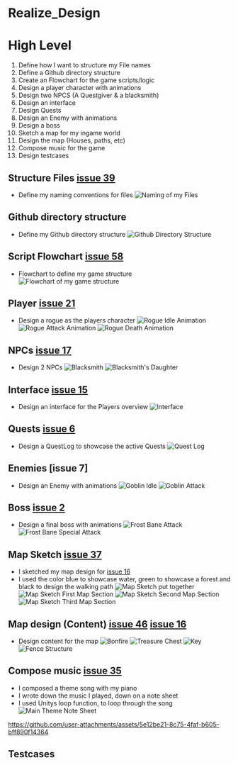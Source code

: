 # Realize_Design

# High Level
1. Define how I want to structure my File names
2. Define a Github directory structure
3. Create an Flowchart for the game scripts/logic
4. Design a player character with animations
5. Design two NPCS (A Questgiver & a blacksmith)
6. Design an interface
7. Design Quests
8. Design an Enemy with animations
9. Design a boss
10. Sketch a map for my ingame world
11. Design the map (Houses, paths, etc)
12. Compose music for the game
13. Design testcases

## Structure Files [issue 39]
* Define my naming conventions for files
![Naming of my Files][namingFiles]

## Github directory structure
* Define my Github directory structure
![Github Directory Structure][githubDS]

## Script Flowchart [issue 58]
* Flowchart to define my game structure
![Flowchart of my game structure][flowchart]

## Player [issue 21]
* Design a rogue as the players character
![Rogue Idle Animation][rogueIdle]
![Rogue Attack Animation][rogueAttack]
![Rogue Death Animation][rogueDeath]

## NPCs [issue 17]
* Design 2 NPCs
![Blacksmith][blacksmith]
![Blacksmith's Daughter][blacksmithDaughter]

## Interface [issue 15]
* Design an interface for the Players overview
![Interface][interface]

## Quests [issue 6]
* Design a QuestLog to showcase the active Quests
![Quest Log][questLog]

## Enemies [issue 7]
* Design an Enemy with animations
![Goblin Idle][goblinIdle]
![Goblin Attack][goblinAttack]

## Boss [issue 2]
* Design a final boss with animations
![Frost Bane Attack][frostBaneAttack]
![Frost Bane Special Attack][frostBaneSpecialAttack]

## Map Sketch [issue 37]
* I sketched my map design for [issue 16]
* I used the color blue to showcase water, green to showcase a forest and black to design the walking path
![Map Sketch put together][mapSketchAll]
![Map Sketch First Map Section][mapSketch1]
![Map Sketch Second Map Section][mapSketch2]
![Map Sketch Third Map Section][mapSketch3]

## Map design (Content) [issue 46] [issue 16]
* Design content for the map
![Bonfire][bonfire]
![Treasure Chest][treasureChest]
![Key][key]
![Fence Structure][fenceStructure]

## Compose music [issue 35]
* I composed a theme song with my piano
* I wrote down the music I played, down on a note sheet
* I used Unitys loop function, to loop through the song
![Main Theme Note Sheet][mainThemeNoteSheet]

https://github.com/user-attachments/assets/5e12be21-8c75-4faf-b605-bff890f14364

## Testcases

[issue 2]: https://github.com/MysterionNY/m431_ap24a_ForgottenLands/issues/2
[issue 6]: https://github.com/MysterionNY/m431_ap24a_ForgottenLands/issues/6
[issue 6]: https://github.com/MysterionNY/m431_ap24a_ForgottenLands/issues/7
[issue 15]: https://github.com/MysterionNY/m431_ap24a_ForgottenLands/issues/15
[issue 16]: https://github.com/MysterionNY/m431_ap24a_ForgottenLands/issues/16
[issue 17]: https://github.com/MysterionNY/m431_ap24a_ForgottenLands/issues/17
[issue 21]: https://github.com/MysterionNY/m431_ap24a_ForgottenLands/issues/21
[issue 35]: https://github.com/MysterionNY/m431_ap24a_ForgottenLands/issues/35
[issue 37]: https://github.com/MysterionNY/m431_ap24a_ForgottenLands/issues/37
[issue 39]: https://github.com/MysterionNY/m431_ap24a_ForgottenLands/issues/39
[issue 46]: https://github.com/MysterionNY/m431_ap24a_ForgottenLands/issues/46
[issue 58]: https://github.com/MysterionNY/m431_ap24a_ForgottenLands/issues/58

[namingFiles]: ../02_Resources/Images/04a_NamingConventions.png
[mapSketchAll]: ../02_Resources/Images/04a_MapSketchAll.jpg
[mapSketch1]: ../02_Resources/Images/04a_MapSketch1.jpg
[mapSketch2]: ../02_Resources/Images/04a_MapSketch2.jpg
[mapSketch3]: ../02_Resources/Images/04a_MapSketch3.jpg
[flowchart]: ../02_Resources/Images/04a_Flowchart.png
[rogueDeath]: ../02_Resources/Images/04a_RogueDeath.png
[rogueAttack]: ../02_Resources/Images/04a_RogueAttack.png
[rogueIdle]: ../02_Resources/Images/04a_RogueIdle.png
[blacksmith]: ../02_Resources/Images/04a_Blacksmith.png
[blacksmithDaughter]: ../02_Resources/Images/04a_BlacksmithDaughter.png
[githubDS]: ../02_Resources/Images/04a_GithubDirectoryStructure.jpg
[interface]: ../02_Resources/Images/04a_Interface.png
[questLog]: ../02_Resources/Images/04a_QuestLog.png
[goblinAttack]: ../02_Resources/Images/04a_GoblinAttack.png
[goblinIdle]: ../02_Resources/Images/04a_GoblinIdle.png
[frostBaneAttack]: ../02_Resources/Images/04a_FrostBaneAttack.png
[frostBaneSpecialAttack]: ../02_Resources/Images/04a_FrostBaneSpecialAttack.png
[key]: ../02_Resources/Images/04a_Key.png
[bonfire]: ../02_Resources/Images/04a_Bonfire.png
[treasurechest]: ../02_Resources/Images/04a_Treasurechest.png
[fenceStructure]: ../02_Resources/Images/04a_FenceStructure.png
[mainThemeNoteSheet]: ../02_Resources/Images/04a_MainThemeNoteSheet.jpg